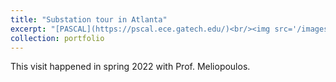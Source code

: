 ```yaml
---
title: "Substation tour in Atlanta"
excerpt: "[PASCAL](https://pscal.ece.gatech.edu/)<br/><img src='/images/29.jpg' width='400' >"
collection: portfolio
---
```

This visit happened in spring 2022 with Prof. Meliopoulos.
